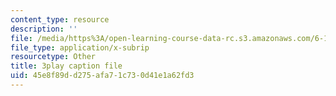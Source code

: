 ```yaml
---
content_type: resource
description: ''
file: /media/https%3A/open-learning-course-data-rc.s3.amazonaws.com/6-172-performance-engineering-of-software-systems-fall-2018/45e8f89dd275afa71c730d41e1a62fd3_nmMUUuXhk2A.srt
file_type: application/x-subrip
resourcetype: Other
title: 3play caption file
uid: 45e8f89d-d275-afa7-1c73-0d41e1a62fd3
---
```

